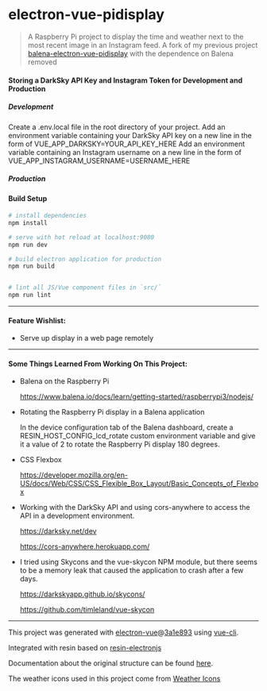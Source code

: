 # electron-vue-pidisplay

> A Raspberry Pi project to display the time and weather next to the most recent image in an Instagram feed.
> A fork of my previous project [balena-electron-vue-pidisplay](https://github.com/dragongears/balena-electron-vue-pidisplay) with the dependence on Balena removed

#### Storing a DarkSky API Key and Instagram Token for Development and Production

##### Development
Create a .env.local file in the root directory of your project.
Add an environment variable containing your DarkSky API key on a new line in the form of VUE_APP_DARKSKY=YOUR_API_KEY_HERE
Add an environment variable containing an Instagram username on a new line in the form of VUE_APP_INSTAGRAM_USERNAME=USERNAME_HERE

##### Production

#### Build Setup

``` bash
# install dependencies
npm install

# serve with hot reload at localhost:9080
npm run dev

# build electron application for production
npm run build


# lint all JS/Vue component files in `src/`
npm run lint

```

---

#### Feature Wishlist:

- Serve up display in a web page remotely

---

#### Some Things Learned From Working On This Project:

- Balena on the Raspberry Pi

  https://www.balena.io/docs/learn/getting-started/raspberrypi3/nodejs/

- Rotating the Raspberry Pi display in a Balena application

  In the device configuration tab of the Balena dashboard, create a RESIN_HOST_CONFIG_lcd_rotate custom environment variable and give it a value of 2 to rotate the Raspberry Pi display 180 degrees.

- CSS Flexbox

  https://developer.mozilla.org/en-US/docs/Web/CSS/CSS_Flexible_Box_Layout/Basic_Concepts_of_Flexbox

- Working with the DarkSky API and using cors-anywhere to access the API in a development environment.

  https://darksky.net/dev

  https://cors-anywhere.herokuapp.com/

- I tried using Skycons and the vue-skycon NPM module, but there seems to be a memory leak that caused the application to crash after a few days.

  https://darkskyapp.github.io/skycons/

  https://github.com/timleland/vue-skycon

---

This project was generated with [electron-vue](https://github.com/SimulatedGREG/electron-vue)@[3a1e893](https://github.com/SimulatedGREG/electron-vue/tree/3a1e893e10e8dcfb4c5e5580810ed70f74b3a83e) using [vue-cli](https://github.com/vuejs/vue-cli).

Integrated with resin based on [resin-electronjs](https://github.com/resin-io/resin-electronjs)

Documentation about the original structure can be found [here](https://simulatedgreg.gitbooks.io/electron-vue/content/index.html).

The weather icons used in this project come from [Weather Icons](https://erikflowers.github.io/weather-icons)
